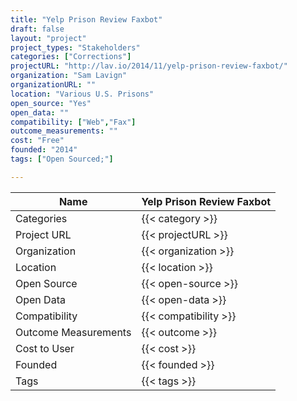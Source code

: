 ```yaml
---
title: "Yelp Prison Review Faxbot"
draft: false
layout: "project"
project_types: "Stakeholders"
categories: ["Corrections"]
projectURL: "http://lav.io/2014/11/yelp-prison-review-faxbot/"
organization: "Sam Lavign"
organizationURL: ""
location: "Various U.S. Prisons"
open_source: "Yes"
open_data: ""
compatibility: ["Web","Fax"]
outcome_measurements: ""
cost: "Free"
founded: "2014"
tags: ["Open Sourced;"]

---
```



Name                    |  Yelp Prison Review Faxbot    
------------------------|----
Categories              | {{< category >}} 
Project URL             | {{< projectURL >}} 
Organization            | {{< organization >}} 
Location                | {{< location >}} 
Open Source             | {{< open-source >}} 
Open Data               | {{< open-data >}} 
Compatibility           | {{< compatibility >}} 
Outcome Measurements    | {{< outcome >}} 
Cost to User            | {{< cost >}} 
Founded                 | {{< founded >}} 
Tags                    | {{< tags >}} 

